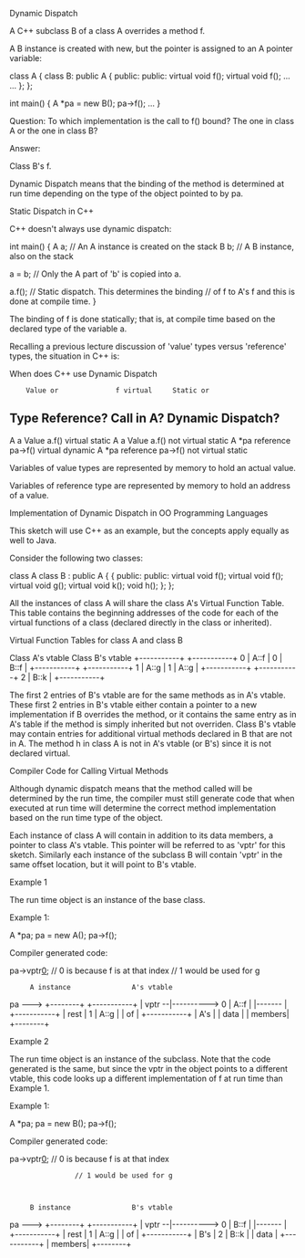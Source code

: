 Dynamic Dispatch

A C++ subclass B of a class A overrides a method f.

A B instance is created with new, but the pointer is assigned to an A pointer variable:

class A {                       class B: public A {
public:                         public:
   virtual void f();               virtual void f();
   ...                          ...
};                              };



int main()
{
   A *pa = new B();
   pa->f();
   ...
}

Question: To which implementation is the call to f() bound? The one in class A or the one in class B?

Answer:

Class B's f.

Dynamic Dispatch means that the binding of the method is determined at run time depending on the type of the object pointed to by pa.


Static Dispatch in C++

C++ doesn't always use dynamic dispatch:

int main()
{
  A a; // An A instance is created on the stack
  B b; // A B instance, also on the stack

  a = b;  // Only the A part of 'b' is copied into a.

  a.f();  // Static dispatch. This determines the binding
          // of f to A's f and this is done at compile time.
}


The binding of f is done statically; that is, at compile time based on the declared type of the variable a.

Recalling a previous lecture discussion of 'value' types versus 'reference' types, the situation in C++ is:



When does C++ use Dynamic Dispatch



        Value or              f virtual     Static or
Type    Reference?  Call      in A?         Dynamic Dispatch?
--------------------------------------------------------------
A a    Value        a.f()     virtual         static
A a    Value        a.f()     not virtual     static
A *pa  reference   pa->f()    virtual         dynamic
A *pa  reference   pa->f()    not virtual     static


Variables of value types are represented by memory to hold an actual value.

Variables of reference type are represented by memory to hold an address of a value.



Implementation of Dynamic Dispatch in OO Programming Languages

This sketch will use C++ as an example, but the concepts apply equally as well to Java.

Consider the following two classes:

class A                    class B : public A
{                          {
public:                    public:
   virtual void f();          virtual void f();
   virtual void g();          virtual void k();
   void h();               };
};

All the instances of class A will share the class A's Virtual Function Table. This table contains the beginning addresses of the code for each of the virtual functions of a class (declared directly in the class or inherited).

Virtual Function Tables for class A and class B



Class A's vtable                 Class B's vtable
  +-----------+                    +-----------+
0 |   A::f    |                  0 |   B::f    |
  +-----------+                    +-----------+
1 |   A::g    |                  1 |   A::g    |
  +-----------+                    +-----------+
                                 2 |   B::k    |
                                   +-----------+

The first 2 entries of B's vtable are for the same methods as in A's vtable.
These first 2 entries in B's vtable either contain a pointer to a new implementation if B overrides the method, or it contains the same entry as in A's table if the method is simply inherited but not overriden.
Class B's vtable may contain entries for additional virtual methods declared in B that are not in A.
The method h in class A is not in A's vtable (or B's) since it is not declared virtual.

Compiler Code for Calling Virtual Methods

Although dynamic dispatch means that the method called will be determined by the run time, the compiler must still generate code that when executed at run time will determine the correct method implementation based on the run time type of the object.

Each instance of class A will contain in addition to its data members, a pointer to class A's vtable. This pointer will be referred to as 'vptr' for this sketch. Similarly each instance of the subclass B will contain 'vptr' in the same offset location, but it will point to B's vtable.

Example 1

The run time object is an instance of the base class.

Example 1:



A *pa;
pa = new A();
pa->f();


Compiler generated code:

pa->vptr[0]();      // 0 is because f is at that index
                    // 1 would be used for g



         A instance               A's vtable
pa ---> +--------+              +-----------+
        | vptr --|----------> 0 |   A::f    |
        |------- |              +-----------+
        | rest   |            1 |   A::g    |
        | of     |              +-----------+
        | A's    |
        | data   |
        | members|
        +--------+

Example 2

The run time object is an instance of the subclass. Note that the code generated is the same, but since the vptr in the object points to a different vtable, this code looks up a different implementation of f at run time than Example 1.

Example 1:



A *pa;
pa = new B();
pa->f();



Compiler generated code:



pa->vptr[0]();      // 0 is because f is at that index

                    // 1 would be used for g



         B instance               B's vtable
pa ---> +--------+              +-----------+
        | vptr --|----------> 0 |   B::f    |
        |------- |              +-----------+
        | rest   |            1 |   A::g    |
        | of     |              +-----------+
        | B's    |            2 |   B::k    |
        | data   |              +-----------+
        | members|
        +--------+
